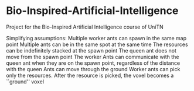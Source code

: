 # Bio-Inspired-Artificial-Intelligence

Project for the Bio-Inspired Artificial Intelligence course of UniTN

Simplifying assumptions:
    Multiple worker ants can spawn in the same map point
    Multiple ants can be in the same spot at the same time
    The resources can be indefinitely stacked at the spawn point
    The queen ant does not move from the spawn point
    The worker Ants can communicate with the queen ant when they are on the spawn point, regardless of the distance with the queen
    Ants can move through the ground
    Worker ants can pick only the resources. After the resource is picked, the voxel becomes a ``ground'' voxel